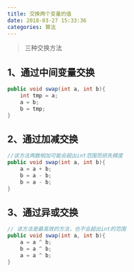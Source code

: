 ```yaml
---
title: 交换两个变量的值
date: 2018-03-27 15:33:36
categories: 算法
---
```

> 三种交换方法

## 1、通过中间变量交换
```Java
public void swap(int a, int b){
    int tmp = a;
    a = b;
    b = tmp;
}
```

## 2、通过加减交换

```Java
//该方法两数相加可能会超出int范围而损失精度
public void swap(int a, int b){
    a = a + b;
    b = a - b;
    b = a - b;
}
```

## 3、通过异或交换

```Java
// 该方法是最高效的方法，也不会超出int的范围
public void swap(int a, int b){
    a = a ^ b;
    b = a ^ b;
    a = a ^ b;
}
```